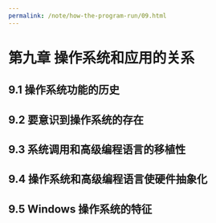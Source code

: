```yaml
---
permalink: /note/how-the-program-run/09.html
---
```


# 第九章 操作系统和应用的关系

## 9.1 操作系统功能的历史

## 9.2 要意识到操作系统的存在

## 9.3 系统调用和高级编程语言的移植性

## 9.4 操作系统和高级编程语言使硬件抽象化

## 9.5 Windows 操作系统的特征
